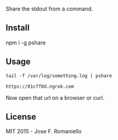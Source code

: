 Share the stdout from a command.

## Install

npm i -g pshare

## Usage


```
tail -f /var/log/something.log | pshare

https://81cff0d.ngrok.com
```

Now open that url on a browser or curl.

## License

MIT 2015 - Jose F. Romaniello